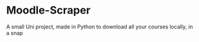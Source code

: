# Moodle-Scraper
A small Uni project, made in Python to download all your courses locally, in a snap
